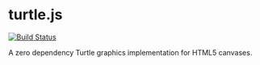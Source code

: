 # turtle.js

[![Build Status](https://secure.travis-ci.org/ahjmorton/turtle.js.png?branch=master)](http://travis-ci.org/ahjmorton/turtle.js)

A zero dependency Turtle graphics implementation for HTML5 canvases.
